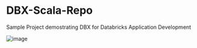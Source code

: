 # DBX-Scala-Repo
 Sample Project demostrating DBX for Databricks Application Development

![image](https://user-images.githubusercontent.com/41631964/212239105-aa478519-02b5-4ea4-86c9-c93e6fd8b262.png)
